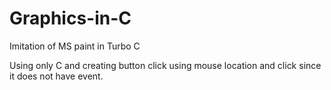 # Graphics-in-C
Imitation of MS paint in Turbo C

Using only C and creating button click using mouse location and click since it does not have event.
